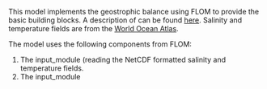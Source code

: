 This model implements the geostrophic balance using FLOM to provide the 
basic building blocks. A description of can be found [here](http://www.geo.cornell.edu/ocean/p_ocean/ppt_notes/15_GeostrophicCurrents.pdf).
Salinity and temperature fields are from the [World Ocean Atlas](https://www.nodc.noaa.gov/OC5/woa18/).


The model uses the following components from FLOM:
1. The input\_module (reading the NetCDF formatted salinity and temperature 
fields.
2. The input\_module

